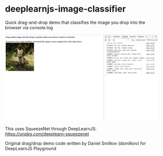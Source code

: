 # deeplearnjs-image-classifier

Quick drag-and-drop demo that classifies the image you drop into the browser via console.log

<p align="center">
  <img src="demo.png" width="600"/>
</p>

This uses SqueezeNet through DeepLearnJS: https://unpkg.com/deeplearn-squeezenet

Original drag/drop demo code written by Daniel Smilkov (dsmilkov) for DeepLearnJS Playground
